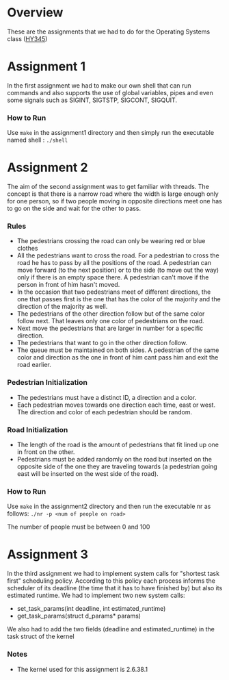 # Overview
These are the assignments that we had to do for the Operating Systems class ([HY345](https://www.csd.uoc.gr/~hy345/))

# Assignment 1
In the first assignment we had to make our own shell that can run commands and also supports the use of global variables, pipes and even some signals such as SIGINT, SIGTSTP, SIGCONT, SIGQUIT.

### How to Run
Use `make` in the assignment1 directory and then simply run the executable named shell : `./shell` 

# Assignment 2
The aim of the second assignment was to get familiar with threads. The concept is that there is a narrow road where the width is large enough only for one person, so if two people moving in opposite directions meet one has to go on the side and wait
for the other to pass.
### Rules
* The pedestrians crossing the road can only be wearing red or blue clothes
* All the pedestrians want to cross the road. For a pedestrian to cross the road he has to pass by all the positions of the road. A pedestrian can move forward (to the next position) or to the side (to move out the way) only if there is an empty space there. A pedestrian can't move if the person in front of him hasn't moved.
* In the occasion that two pedestrians meet of different directions, the one that passes first is the one that has the color of the majority and the direction of the majority as well.
* The pedestrians of the other direction follow but of the same color follow next. That leaves only one color of pedestrians on the road.
* Next move the pedestrians that are larger in number for a specific direction.
* The pedestrians that want to go in the other direction follow.
* The queue must be maintained on both sides. A pedestrian of the same color and direction as the one in front of him cant pass him and exit the road earlier.

### Pedestrian Initialization
* The pedestrians must have a distinct ID, a direction and a color.
* Each pedestrian moves towards one direction each time, east or west. The direction and color of each pedestrian should be random.
### Road Initialization
* The length of the road is the amount of pedestrians that fit lined up one in front on the other.
* Pedestrians must be added randomly on the road but inserted on the opposite side of the one they are traveling towards (a pedestrian going east will be inserted on the west side of the road).

### How to Run
Use `make` in the assignment2 directory and then run the executable nr as follows: `./nr -p <num of people on road>`

The number of people must be between 0 and 100

# Assignment 3
In the third assignment we had to implement system calls for "shortest task first" scheduling policy. According to this policy each process informs the scheduler of its deadline (the time that it has to have finished by) but also its estimated runtime.
We had to implement two new system calls:
* set_task_params(int deadline, int estimated_runtime)
* get_task_params(struct d_params* params)

We also had to add the two fields (deadline and estimated_runtime) in the task struct of the kernel
### Notes
+ The kernel used for this assignment is 2.6.38.1

